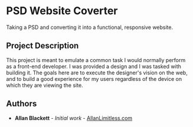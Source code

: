 # PSD Website Coverter
Taking a PSD and converting it into a functional, responsive website.

## Project Description
This project is meant to emulate a common task I would normally perform as a front-end developer. I was provided a design and I was tasked with building it. The goals here are to execute the designer's vision on the web, and to build a good experience for my users regardless of the device on which they are viewing the site.

## Authors

* **Allan Blackett** - *Initial work* - [AllanLimitless.com](https://Allanlimitless.com)


